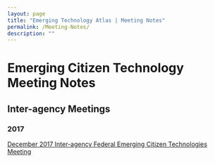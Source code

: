 ```yaml
---
layout: page
title: "Emerging Technology Atlas | Meeting Notes"
permalink: /Meeting-Notes/
description: ""
---
```

# Emerging Citizen Technology Meeting Notes
## Inter-agency Meetings
### 2017
[December 2017 Inter-agency Federal Emerging Citizen Technologies Meeting](https://gsa.github.io/emerging-technology-atlas/2017-12-Meeting/) 
